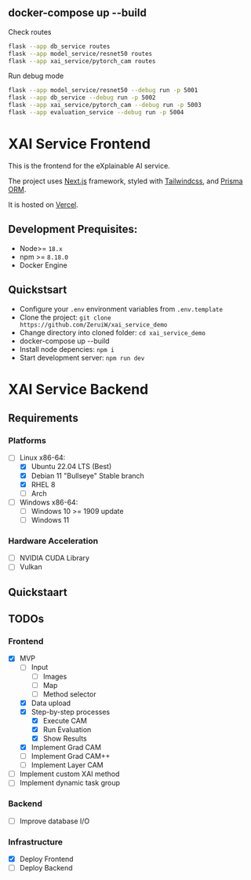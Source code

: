 ## docker-compose up --build

Check routes

```bash
flask --app db_service routes
flask --app model_service/resnet50 routes
flask --app xai_service/pytorch_cam routes

```

Run debug mode

```bash
flask --app model_service/resnet50 --debug run -p 5001
flask --app db_service --debug run -p 5002
flask --app xai_service/pytorch_cam --debug run -p 5003
flask --app evaluation_service --debug run -p 5004
```

# XAI Service Frontend

This is the frontend for the eXplainable AI service.

The project uses [Next.js](https://nextjs.org) framework, styled with [Tailwindcss](https://tailwindcss.com), and [Prisma ORM](https://prisma.io).

It is hosted on [Vercel](https://vercel.com).

## Development Prequisites:

-   Node>= `18.x`
-   npm >= `8.18.0`
-   Docker Engine

## Quickstsart

-   Configure your `.env` environment variables from `.env.template`
-   Clone the project: `git clone https://github.com/ZeruiW/xai_service_demo`
-   Change directory into cloned folder: `cd xai_service_demo`
-   docker-compose up --build
-   Install node depencies: `npm i`
-   Start development server: `npm run dev`

# XAI Service Backend

## Requirements

### Platforms

-   [ ] Linux x86-64:
    -   [x] Ubuntu 22.04 LTS (Best)
    -   [x] Debian 11 "Bullseye" Stable branch
    -   [x] RHEL 8
    -   [ ] Arch
-   [ ] Windows x86-64:
    -   [ ] Windows 10 >= 1909 update
    -   [ ] Windows 11

### Hardware Acceleration

-   [ ] NVIDIA CUDA Library
-   [ ] Vulkan

## Quickstaart

## TODOs

### Frontend

-   [x] MVP
    -   [ ] Input
        -   [ ] Images
        -   [ ] Map
        -   [ ] Method selector
    -   [x] Data upload
    -   [x] Step-by-step processes
        -   [x] Execute CAM
        -   [x] Run Evaluation
        -   [x] Show Results
    -   [x] Implement Grad CAM
    -   [ ] Implement Grad CAM++
    -   [ ] Implement Layer CAM
-   [ ] Implement custom XAI method
-   [ ] Implement dynamic task group

### Backend

-   [ ] Improve database I/O

### Infrastructure

-   [x] Deploy Frontend
-   [ ] Deploy Backend
